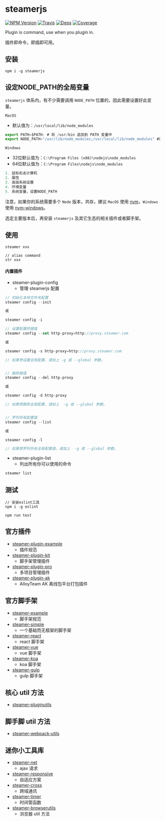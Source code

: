 # steamerjs

[![NPM Version](https://img.shields.io/npm/v/steamerjs.svg?style=flat)](https://www.npmjs.com/package/react-touch-component)
[![Travis](https://img.shields.io/travis/rust-lang/rust.svg)](https://travis-ci.org/SteamerTeam/steamerjs)
[![Deps](https://david-dm.org/SteamerTeam/steamerjs.svg)](https://david-dm.org/SteamerTeam/steamerjs)
[![Coverage](https://coveralls.io/repos/github/SteamerTeam/steamerjs/badge.svg)](https://coveralls.io/github/SteamerTeam/steamerjs)

Plugin is command, use when you plugin in.

插件即命令，即插即可用。

## 安装

```
npm i -g steamerjs
```

## 设定NODE_PATH的全局变量
`steamerjs` 体系内，有不少需要调用 `NODE_PATH` 位置的，因此需要设置好此变量。

`MacOS`

* 默认值为：`/usr/local/lib/node_modules`

```javascript
export PATH=$PATH: # 将 /usr/bin 追加到 PATH 变量中
export NODE_PATH="/usr/lib/node_modules;/usr/local/lib/node_modules" #指定 NODE_PATH 变量

```

`Windows`

* 32位默认值为：`C:\Program Files (x86)\nodejs\node_modules`
* 64位默认值为：`C:\Program Files\nodejs\node_modules`

```javascript
1. 鼠标右击计算机
2. 属性
3. 高级系统设置
4. 环境变量
5. 系统变量，设置NODE_PATH
```

注意，如果你的系统需要多个 `Node` 版本，共存，建议 `MacOS` 使用 [nvm](https://github.com/creationix/nvm)，`Windows` 使用 [nvm-windows](https://github.com/coreybutler/nvm-windows)。

选定主要版本后，再安装 `steamerjs` 及其它生态的相关插件或者脚手架。


## 使用
```
steamer xxx

// alias command
str xxx
```

#### 内置插件
* steamer-plugin-config
	- 管理 steamerjs 配置

```javascript
// 初始化本地文件夹配置
steamer config --init

或

steamer config -i

// 设置配置的键值
steamer config --set http-proxy=http://proxy.steamer.com

或

steamer config -s http-proxy=http://proxy.steamer.com

// 如果想设置全局配置，请加上 -g 或 --global 参数。


// 删除键值
steamer config --del http-proxy

或

steamer config -d http-proxy

// 如果想删除全局配置，请加上  -g 或 --global 参数。


// 罗列所有配置值
steamer config --list

或

steamer config -l

// 如果想罗列所有全局配置值，请加上  -g 或 --global 参数。

```

* steamer-plugin-list
	- 列出所有你可以使用的命令

```javascript
steamer list
```

## 测试
```
// 安装eslint工具
npm i -g eslint

npm run test
```

## 官方插件
* [steamer-plugin-example](https://github.com/SteamerTeam/steamer-plugin-example)
	- 插件规范
* [steamer-plugin-kit](https://github.com/SteamerTeam/steamer-plugin-kit)
	- 脚手架管理插件
* [steamer-plugin-pro](https://github.com/SteamerTeam/steamer-plugin-pro)
	- 多项目管理插件
* [steamer-plugin-ak](https://github.com/SteamerTeam/steamer-plugin-ak)
	- AlloyTeam AK 离线包平台打包插件

## 官方脚手架
* [steamer-example](https://github.com/SteamerTeam/steamer-example)
	- 脚手架规范
* [steamer-simple](https://github.com/SteamerTeam/steamer-simple)
	- 一个基础而无框架的脚手架
* [steamer-react](https://github.com/SteamerTeam/steamer-react) 
	- react 脚手架
* [steamer-vue](https://github.com/SteamerTeam/steamer-vue)
	- vue 脚手架
* [steamer-koa](https://github.com/SteamerTeam/steamer-koa)
	- koa 脚手架
* [steamer-gulp](https://github.com/SteamerTeam/steamer-gulp)
	- gulp 脚手架

## 核心 util 方法
* [steamer-pluginutils](https://github.com/SteamerTeam/steamer-pluginutils)

## 脚手脚 util 方法
* [steamer-webpack-utils](https://github.com/SteamerTeam/steamer-webpack-utils)

## 迷你小工具库
* [steamer-net](https://github.com/SteamerTeam/steamer-net)
	- ajax 请求
* [steamer-responsive](https://github.com/SteamerTeam/steamer-responsive)
	- 自适应方案 
* [steamer-cross](https://github.com/SteamerTeam/steamer-cross)
	- 跨域通讯
* [steamer-timer](https://github.com/SteamerTeam/steamer-timer)
	- 时间管函数
* [steamer-browserutils](https://github.com/SteamerTeam/steamer-browserutils)
	- 浏览器 util 方法